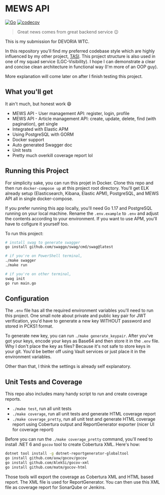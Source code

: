 # MEWS API

[![Go](https://github.com/fahminlb33/devoria1-wtc-backend/actions/workflows/go.yml/badge.svg)](https://github.com/fahminlb33/devoria1-wtc-backend/actions/workflows/go.yml)
[![codecov](https://codecov.io/gh/fahminlb33/devoria1-wtc-backend/branch/master/graph/badge.svg?token=hRNbJKqQgM)](https://codecov.io/gh/fahminlb33/devoria1-wtc-backend)

> Great news comes from great backend service 😉

This is my submission for DEVORIA WTC.

In this repository you'll find my preferred codebase style which are highly influenced by my other project, [TASI](https://github.com/fahminlb33/tasi-backend). This project structure is also used in one of my squad service (LGC-Visibility). I hope I can demonstrate a clear and concise clean architecture in functional way (I'm more of an OOP guy).

More explanation will come later on after I finish testing this project.

## What you'll get

It ain't much, but honest work :smile:

- MEWS API - User management API: register, login, profile
- MEWS API - Article management API: create, update, delete, find (with pagination), get single
- Integrated with Elastic APM
- Using PostgreSQL with GORM
- Docker support
- Auto generated Swagger doc
- Unit tests
- Pretty much overkill coverage report lol

## Running this Project

For simplicity sake, you can run this projet in Docker. Clone this repo and then run `docker-compose up` at this project root directory. You'll get ELK already setup (Elasticsearch, Kibana, Elastic APM), PostgreSQL, and MEWS API all in single docker-compose.

If you prefer running this app locally, you'll need Go 1.17 and PostgreSQL running on your local machine. Rename the `.env.example` to `.env` and adjust the contents according to your environment. If you want to use APM, you'll have to cofigure it yourself too.

To run this project:

``` bash
# install swag to generate swagger
go install github.com/swaggo/swag/cmd/swag@latest

# if you're on PowerShell terminal,
./make swagger
./make run

# if you're on other terminal,
swag init
go run main.go
```

## Configuration

The `.env` file has all the required environment variables you'll need to run this project. One small note about private and public key pair for JWT verification, you'd have to generate a new key WITHOUT password and stored in PCKS1 format.

To generate new key, you can run `./make generate_keypair`. After you've got your keys, encode your keys as Base64 and then store it in the `.env` file. Why I don't place the key as files? Because it's not safe to store keys in your git. You'd be better off using Vault services or just place it in the environment variables.

Other than that, I think the settings is already self explanatory.

## Unit Tests and Coverage

This repo also includes many handy script to run and create coverage reports.

- `./make test`, run all unit tests
- `./make coverage`, run all unit tests and generate HTML coverage report
- `./make coverage_pretty`, run all unit test and generate HTML coverage report using Cobertura output and ReportGenerator exporter (nicer UI for coverage report)

Before you can run the `./make coverage_pretty` command, you'll need to install .NET 6 and `gocov` tool to create Cobertura XML. Here's how:

```bash
dotnet tool install -g dotnet-reportgenerator-globaltool
go install github.com/axw/gocov/gocov
go install github.com/AlekSi/gocov-xml
go install github.com/matm/gocov-html
```

Those tools will export the coverage as Cobertura XML and HTML based report. The XML file is used for ReportGenerator. You can then use this XML file as coverage report for SonarQube or Jenkins.
